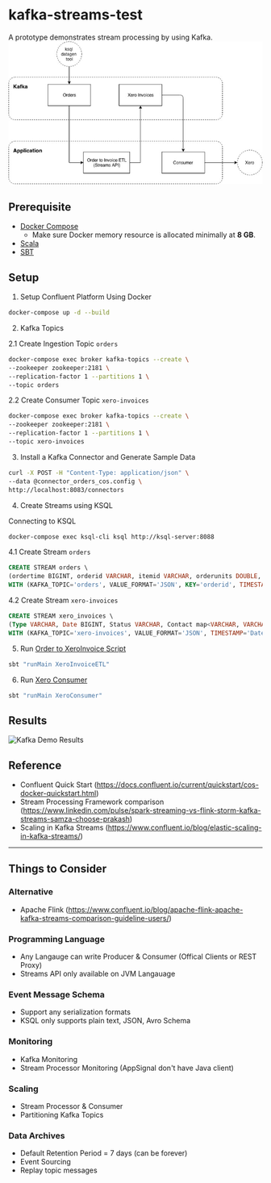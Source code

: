 # kafka-streams-test
A prototype demonstrates stream processing by using Kafka.
![Architecture](architecture.jpg)

## Prerequisite
* [Docker Compose](https://docs.docker.com/compose/install/)
  * Make sure Docker memory resource is allocated minimally at **8 GB**.
* [Scala](https://www.scala-lang.org/download/)
* [SBT](https://www.scala-sbt.org/download.html)

## Setup
1. Setup Confluent Platform Using Docker
```bash
docker-compose up -d --build
```
2. Kafka Topics

 2.1 Create Ingestion Topic `orders`
```bash
docker-compose exec broker kafka-topics --create \
--zookeeper zookeeper:2181 \
--replication-factor 1 --partitions 1 \
--topic orders
```

 2.2 Create Consumer Topic `xero-invoices`
```bash
docker-compose exec broker kafka-topics --create \
--zookeeper zookeeper:2181 \
--replication-factor 1 --partitions 1 \
--topic xero-invoices
```

3. Install a Kafka Connector and Generate Sample Data
```bash
curl -X POST -H "Content-Type: application/json" \
--data @connector_orders_cos.config \
http://localhost:8083/connectors
```

4. Create Streams using KSQL

 Connecting to KSQL
```bash
docker-compose exec ksql-cli ksql http://ksql-server:8088
```

 4.1 Create Stream `orders`
```sql
CREATE STREAM orders \
(ordertime BIGINT, orderid VARCHAR, itemid VARCHAR, orderunits DOUBLE, address map<VARCHAR, VARCHAR>) \
WITH (KAFKA_TOPIC='orders', VALUE_FORMAT='JSON', KEY='orderid', TIMESTAMP='ordertime');
```

 4.2 Create Stream `xero-invoices`
 ```sql
CREATE STREAM xero_invoices \
(Type VARCHAR, Date BIGINT, Status VARCHAR, Contact map<VARCHAR, VARCHAR>, LineItems array<map<VARCHAR, VARCHAR>>) \
WITH (KAFKA_TOPIC='xero-invoices', VALUE_FORMAT='JSON', TIMESTAMP='Date');
```

5. Run [Order to XeroInvoice Script ](src/main/scala/XeroInvoiceETL.scala)
```bash
sbt "runMain XeroInvoiceETL"
```

6. Run [Xero Consumer](src/main/scala/XeroConsumer.scala)
```bash
sbt "runMain XeroConsumer"
```

## Results
![Kafka Demo Results](kafka-demo.gif)

## Reference
* Confluent Quick Start (https://docs.confluent.io/current/quickstart/cos-docker-quickstart.html)
* Stream Processing Framework comparison (https://www.linkedin.com/pulse/spark-streaming-vs-flink-storm-kafka-streams-samza-choose-prakash)
* Scaling in Kafka Streams (https://www.confluent.io/blog/elastic-scaling-in-kafka-streams/)

----
## Things to Consider

### Alternative
* Apache Flink (https://www.confluent.io/blog/apache-flink-apache-kafka-streams-comparison-guideline-users/)

### Programming Language
* Any Langauge can write Producer & Consumer (Offical Clients or REST Proxy)
* Streams API only available on JVM Langauage

### Event Message Schema
* Support any serialization formats
* KSQL only supports plain text, JSON, Avro Schema

### Monitoring
* Kafka Monitoring
* Stream Processor Monitoring (AppSignal don't have Java client)

### Scaling
* Stream Processor & Consumer
* Partitioning Kafka Topics

### Data Archives
* Default Retention Period = 7 days (can be forever)
* Event Sourcing
* Replay topic messages
